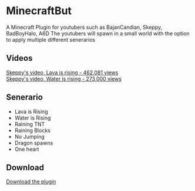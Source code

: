 # MinecraftBut
A Minecraft Plugin for youtubers such as BajanCandian, Skeppy, BadBoyHalo, A6D
The youtubers will spawn in a small world with the option to apply multiple different senerarios

## Videos
[Skeppy's video, Lava is rising - 462,081 views](https://www.youtube.com/watch?v=0dvbqzXiA_o)    
[Skeppy's video, Water is rising - 273,000 views](https://www.youtube.com/watch?v=Kcul2iXfPDY)


## Senerario
* Lava is Rising
* Water is Rising
* Raining TNT
* Raining Blocks
* No Jumping
* Dragon spawns
* One heart

## Download
[Download the plugin](https://github.com/HeathLoganCampbell/MinecraftBut/releases/tag/1.1)
